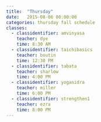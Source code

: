 ```yaml
---
title:  "Thursday"
date:   2015-08-06 00:00:00
categories: thursday fall schedule
classes:
  - classidentifier: amvinyasa
    teacher: dye
    time: 8:30 AM
  - classidentifier: taichibasics
    teacher: boutin
    time: 12:30 PM
  - classidentifier: tabata
    teacher: sharlow
    time: 4:00 PM
  - classidentifier: yoganidra
    teacher: miller
    time: 6:00 PM
  - classidentifier: strengthen1
    teacher: ezra
    time: 8:00 PM
---
```

